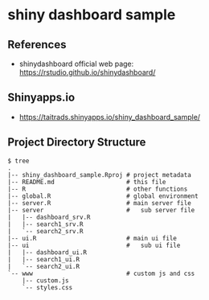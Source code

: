 # shiny dashboard sample

## References

* shinydashboard official web page: https://rstudio.github.io/shinydashboard/

## Shinyapps.io

* https://taitrads.shinyapps.io/shiny_dashboard_sample/

## Project Directory Structure

```shell
$ tree
.
|-- shiny_dashboard_sample.Rproj # project metadata
|-- README.md                    # this file
|-- R                            # other functions
|-- global.R                     # global environment
|-- server.R                     # main server file
|-- server                       #   sub server file
|   |-- dashboard_srv.R
|   |-- search1_srv.R
|   `-- search2_srv.R
|-- ui.R                         # main ui file
|-- ui                           #   sub ui file
|   |-- dashboard_ui.R
|   |-- search1_ui.R
|   `-- search2_ui.R
`-- www                          # custom js and css
    |-- custom.js
    `-- styles.css
```
